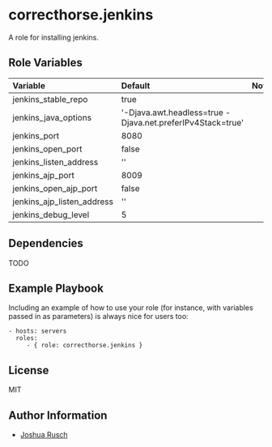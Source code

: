 correcthorse.jenkins
=========

A role for installing jenkins.

Role Variables
--------------

| Variable                              | Default							| Notes		|
| :---                                  | :---                          				| :---		|
| jenkins_stable_repo			| true								| 		|
| jenkins_java_options			| '-Djava.awt.headless=true -Djava.net.preferIPv4Stack=true'	|		|
| jenkins_port				| 8080			    					|		|
| jenkins_open_port			| false								|		|
| jenkins_listen_address		| ''								|		|
| jenkins_ajp_port			| 8009								|		|
| jenkins_open_ajp_port			| false								|		|
| jenkins_ajp_listen_address		| ''								|		|
| jenkins_debug_level			| 5								|		|

Dependencies
------------

TODO

Example Playbook
----------------

Including an example of how to use your role (for instance, with variables passed in as parameters) is always nice for users too:

    - hosts: servers
      roles:
         - { role: correcthorse.jenkins }

License
-------

MIT

Author Information
------------------

* [Joshua Rusch](https://correct.horse/)